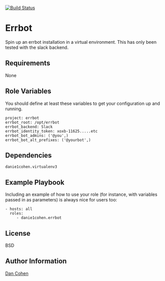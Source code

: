 [![Build Status](https://travis-ci.org/danie1cohen/ansible-errbot.svg?branch=master)](https://travis-ci.org/danie1cohen/ansible-errbot)

Errbot
=========

Spin up an errbot installation in a virtual environment.  This has only been
tested with the slack backend.

Requirements
------------

None

Role Variables
--------------

You should define at least these variables to get your configuration up and
running.

    project: errbot
    errbot_root: /opt/errbot
    errbot_backend: Slack
    errbot_identity_token: xoxb-11625.....etc
    errbot_bot_admins: ('@you',)
    errbot_bot_alt_prefixes: ('@yourbot',)

Dependencies
------------

`danie1cohen.virtualenv3`

Example Playbook
----------------

Including an example of how to use your role (for instance, with variables passed in as parameters) is always nice for users too:

    - hosts: all
      roles:
         - danie1cohen.errbot

License
-------

BSD

Author Information
------------------

[Dan Cohen](www.dancohen.io)
